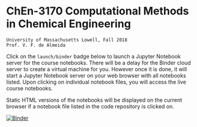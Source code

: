 # ChEn-3170 Computational Methods in Chemical Engineering
    University of Massachusetts Lowell, Fall 2018  
    Prof. V. F. de Almeida

Click on the `launch/binder` badge below to launch a Jupyter Notebook server for the
course notebooks. There will be a delay for the Binder cloud server to create a
virtual machine for you. However once it is done, it will start a Jupyter Notebook
server on your web browser with all notebooks listed. Upon clicking on individual notebook
files, you will access the live course notebooks.

Static HTML versions of the notebooks will be displayed on the current browser if a notebook 
file listed in the code repository is clicked on.

[![Binder](https://mybinder.org/badge.svg)](https://mybinder.org/v2/gh/dpploy/chen-3170.git/master)

